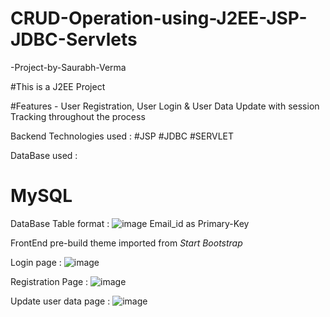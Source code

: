 # CRUD-Operation-using-J2EE-JSP-JDBC-Servlets
-Project-by-Saurabh-Verma

#This is a  J2EE Project 

#Features - User Registration, User Login & User Data Update 
with session Tracking throughout the process

Backend Technologies used : 
#JSP
#JDBC
#SERVLET

DataBase used :
# MySQL

DataBase Table format :
![image](https://user-images.githubusercontent.com/91486795/216843398-4346500b-c6e1-46cb-b524-c093e9c34510.png)
Email_id as Primary-Key 


FrontEnd pre-build theme imported from *Start Bootstrap* 

Login page : 
![image](https://user-images.githubusercontent.com/91486795/216843209-d4972b6c-ade0-4f96-8429-6b592ecb8938.png)

Registration Page : 
![image](https://user-images.githubusercontent.com/91486795/216843257-a33650d7-bf64-46d9-a976-97275a96bb6a.png)

Update user data page : 
![image](https://user-images.githubusercontent.com/91486795/216843287-871f99b0-2d97-45f0-b7b3-2e6c9e6f164a.png)
